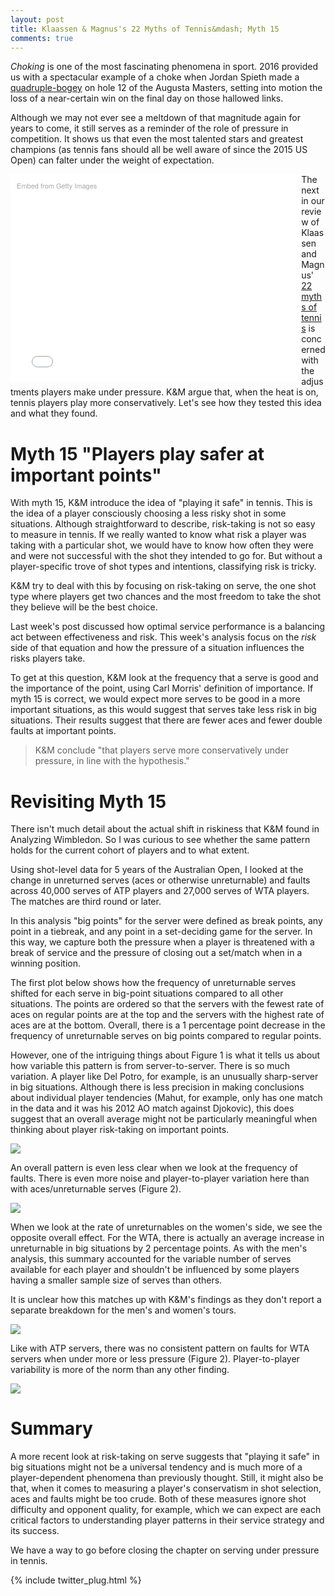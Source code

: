 ```yaml
---
layout: post
title: Klaassen & Magnus's 22 Myths of Tennis&mdash; Myth 15
comments: true
---
```


_Choking_ is one of the most fascinating phenomena in sport. 2016 provided us with a spectacular example of a choke when Jordan Spieth made a [quadruple-bogey](http://www.smh.com.au/sport/golf/us-masters-golf-2016-jordan-spieths-eye-fails-him-as-danny-willett-takes-the-green-jacket-20160411-go3dsn.html) on hole 12 of the Augusta Masters, setting into motion the loss of a near-certain win on the final day on those hallowed links. 

Although we may not ever see a meltdown of that magnitude again for years to come, it still serves as a reminder of the role of pressure in competition. It shows us that even the most talented stars and greatest champions (as tennis fans should all be well aware of since the 2015 US Open) can falter under the weight of expectation.

<div class="getty embed image" style="background-color:#fff;display:inline-block;font-family:'Helvetica Neue',Helvetica,Arial,sans-serif;color:#a7a7a7;font-size:11px;width:100%;max-width:445px;float:left;padding:2%;"><div style="padding:0;margin:0;text-align:left;"><a href="http://www.gettyimages.com/detail/469508008" target="_blank" style="color:#a7a7a7;text-decoration:none;font-weight:normal !important;border:none;display:inline-block;">Embed from Getty Images</a></div><div style="overflow:hidden;position:relative;height:0;padding:66.666667% 0 0 0;width:100%;"><iframe src="//embed.gettyimages.com/embed/469508008?et=_DxttAACQLlf0GOtLHMm1Q&viewMoreLink=on&sig=Q95xEewXIkE0FtqxP3E20P2AQRlzjsa32B9l2227eLE=&caption=true" width="445" height="297" scrolling="no" frameborder="0" style="display:inline-block;position:absolute;top:0;left:0;width:100%;height:100%;margin:0;"></iframe></div><p style="margin:0;"></p></div>

The next in our review of Klaassen and Magnus' [22 myths of tennis](https://global.oup.com/academic/product/analyzing-wimbledon-9780199355952?cc=us&lang=en&#) is concerned with the adjustments players make under pressure. K&M argue that, when the heat is on, tennis players play more conservatively. Let's see how they tested this idea and what they found. 


# Myth 15 "Players play safer at important points"

With myth 15, K&M introduce the idea of "playing it safe" in tennis. This is the idea of a player consciously choosing a less risky shot in some situations. Although straightforward to describe, risk-taking is not so easy to measure in tennis. If we really wanted to know what risk a player was taking with a particular shot, we would have to know how often they were and were not successful with the shot they intended to go for. But without a player-specific trove of shot types and intentions, classifying risk is tricky. 

K&M try to deal with this by focusing on risk-taking on serve, the one shot type where players get two chances and the most freedom to take the shot they believe will be the best choice. 

Last week's post discussed how optimal service performance is a balancing act between effectiveness and risk. This week's analysis focus on the _risk_ side of that equation and how the pressure of a situation influences the risks players take.

To get at this question, K&M look at the frequency that a serve is good and the importance of the point, using Carl Morris' definition of importance. If myth 15 is correct, we would expect more serves to be good in a more important situations, as this would suggest that serves take less risk in big situations. Their results suggest that there are fewer aces and fewer double faults at important points. 

> K&M conclude "that players serve more conservatively under pressure, in line with the hypothesis."


# Revisiting Myth 15

There isn't much detail about the actual shift in riskiness that K&M found in Analyzing Wimbledon. So I was curious to see whether the same pattern holds for the current cohort of players and to what extent. 

Using shot-level data for 5 years of the Australian Open, I looked at the change in unreturned serves (aces or otherwise unreturnable) and faults across 40,000 serves of ATP players and 27,000 serves of WTA players. The matches are third round or later.

In this analysis "big points" for the server were defined as break points, any point in a tiebreak, and any point in a set-deciding game for the server. In this way, we capture both the pressure when a player is threatened with a break of service and the pressure of closing out a set/match when in a winning position.

The first plot below shows how the frequency of unreturnable serves shifted for each serve in big-point situations compared to all other situations. The points are ordered so that the servers with the fewest rate of aces on regular points are at the top and the servers with the highest rate of aces are at the bottom. Overall, there is a 1 percentage point decrease in the frequency of unreturnable serves on big points compared to regular points. 

However, one of the intriguing things about Figure 1 is what it tells us about how variable this pattern is from server-to-server. There is so much variation. A player like Del Potro, for example, is an unusually sharp-server in big situations. Although there is less precision in making conclusions about individual player tendencies (Mahut, for example, only has one match in the data and it was his 2012 AO match against Djokovic), this does suggest that an overall average might not be particularly meaningful when thinking about player risk-taking on important points.

<img src="/assets/figure1_myth15.png" style = "margin-left:0%;" />

An overall pattern is even less clear when we look at the frequency of faults. There is even more noise and player-to-player variation here than with aces/unreturnable serves (Figure 2).

<img src="/assets/figure2_myth15.png" style = "margin-left:0%;" />

When we look at the rate of unreturnables on the women's side, we see the opposite overall effect. For the WTA, there is actually an average increase in unreturnable in big situations by 2 percentage points. As with the men's analysis, this summary accounted for the variable number of serves available for each player and shouldn't be influenced by some players having a smaller sample size of serves than others. 

It is unclear how this matches up with K&M's findings as they don't report a separate breakdown for the men's and women's tours.

<img src="/assets/figure3_myth15.png" style = "margin-left:0%;" />

Like with ATP servers, there was no consistent pattern on faults for WTA servers when under more or less pressure (Figure 2). Player-to-player variability is more of the norm than any other finding. 

<img src="/assets/figure4_myth15.png" style = "margin-left:0%;" />

# Summary

A more recent look at risk-taking on serve suggests that "playing it safe" in big situations might not be a universal tendency and is much more of a player-dependent phenomena than previously thought. Still, it might also be that, when it comes to measuring a player's conservatism in shot selection, aces and faults might be too crude. Both of these measures ignore shot difficulty and opponent quality, for example, which we can expect are each critical factors to understanding player patterns in their service strategy and its success. 

We have a way to go before closing the chapter on serving under pressure in tennis. 


{% include twitter_plug.html %}
